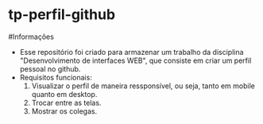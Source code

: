 # tp-perfil-github
#Informações 
- Esse repositório foi criado para armazenar um trabalho da disciplina "Desenvolvimento de interfaces WEB", que consiste em criar um perfil pessoal no github.
- Requisitos funcionais:
  1) Visualizar o perfil de maneira ressponsível, ou seja, tanto em mobile quanto em desktop.
  2) Trocar entre as telas.
  3) Mostrar os colegas.
